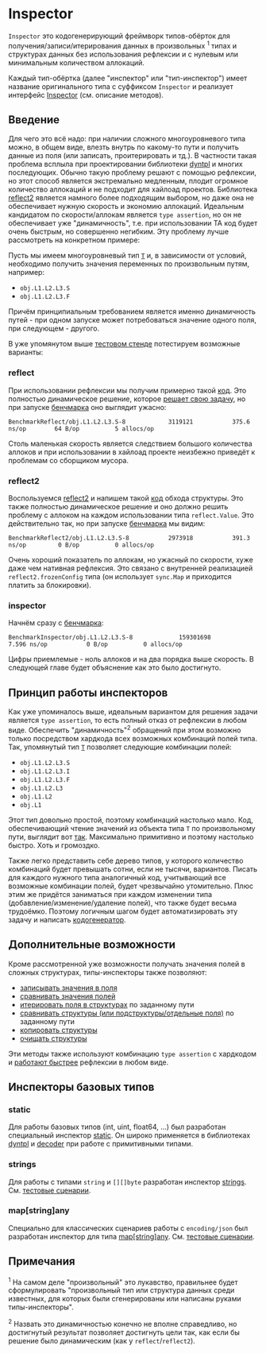 # Inspector

`Inspector` это кодогенерирующий фреймворк типов-обёрток для получения/записи/итерирования данных в произвольных
<sup>1</sup> типах и структурах данных без использования рефлексии и с нулевым или минимальным количеством аллокаций.

Каждый тип-обёртка (далее "инспектор" или "тип-инспектор") имеет название оригинального типа с суффиксом `Inspector` и
реализует интерфейс [Inspector](https://github.com/koykov/inspector/blob/master/inspector.go#L4) (см. описание методов).

## Введение

Для чего это всё надо: при наличии сложного многоуровневого типа можно, в общем виде, влезть внутрь по какому-то пути и
получить данные из поля (или записать, проитерировать и тд.). В частности такая проблема всплыла при проектировании
библиотеки [dyntpl](https://github.com/koykov/dyntpl) и многих последующих. Обычно такую проблему решают с помощью
рефлексии, но этот способ является экстремально медленным, плодит огромное количество аллокаций и не подходит для
хайлоад проектов. Библиотека [reflect2](https://github.com/modern-go/reflect2) является намного более подходящим выбором, но даже она не обеспечивает
нужную скорость и экономию аллокаций. Идеальным кандидатом по скорости/аллокам является `type assertion`, но он не
обеспечивает уже "динамичность", т.е. при использовании TA код будет очень быстрым, но совершенно негибким. Эту проблему
лучше рассмотреть на конкретном примере:

Пусть мы имеем многоуровневый тип [`T`](https://github.com/koykov/versus/blob/master/inspector2/types/types.go#L3) и,
в зависимости от условий, необходимо получить значения переменных по произвольным путям, например:
* `obj.L1.L2.L3.S`
* `obj.L1.L2.L3.F`

Причём принципиальным требованием является именно динамичность путей - при одном запуске может потребоваться значение
одного поля, при следующем - другого.

В уже упомянутом выше [тестовом стенде](https://github.com/koykov/versus/tree/master/inspector2) потестируем возможные
варианты:  

### reflect

При использовании рефлексии мы получим примерно такой [код](https://github.com/koykov/versus/blob/master/inspector2/reflect.go#L8).
Это полностью динамическое решение, которое [решает свою задачу](https://github.com/koykov/versus/blob/master/inspector2/reflect_test.go#L7),
но при запуске [бенчмарка](https://github.com/koykov/versus/blob/master/inspector2/reflect_test.go#L11) оно выглядит ужасно:
```
BenchmarkReflect/obj.L1.L2.L3.S-8         	 3119121	       375.6 ns/op	      64 B/op	       5 allocs/op
```
Столь маленькая скорость является следствием большого количества аллоков и при использовании в хайлоад проекте неизбежно
приведёт к проблемам со сборщиком мусора.

### reflect2

Воспользуемся [reflect2](https://github.com/modern-go/reflect2) и напишем такой [код](https://github.com/koykov/versus/blob/master/inspector2/reflect2.go#L12)
обхода структуры. Это также полностью динамическое решение и оно должно решить проблему с аллоком на каждом использовании
типа `reflect.Value`. Это действительно так, но при запуске [бенчмарка](https://github.com/koykov/versus/blob/master/inspector2/reflect2_test.go#L11)
мы видим:
```
BenchmarkReflect2/obj.L1.L2.L3.S-8         	 2973918	       391.3 ns/op	       0 B/op	       0 allocs/op
```
Очень хороший показатель по аллокам, но ужасный по скорости, хуже даже чем нативная рефлексия. Это связано с внутренней
реализацией `reflect2.frozenConfig` типа (он использует `sync.Map` и приходится платить за блокировки).

### inspector

Начнём сразу с [бенчмарка](https://github.com/koykov/versus/blob/master/inspector2/inspector_test.go#L17):
```
BenchmarkInspector/obj.L1.L2.L3.S-8         	159301698	         7.596 ns/op	       0 B/op	       0 allocs/op
```
Цифры приемлемые - ноль аллоков и на два порядка выше скорость. В следующей главе будет объяснение как это было
достигнуто.

## Принцип работы инспекторов

Как уже упоминалось выше, идеальным вариантом для решения задачи является `type assertion`, то есть полный отказ от
рефлексии в любом виде. Обеспечить "динамичность"<sup>2</sup> обращений при этом возможно только посредством хардкода
всех возможных комбинаций полей типа. Так, упомянутый тип [`T`](https://github.com/koykov/versus/blob/master/inspector2/types/types.go#L3)
позволяет следующие комбинации полей:
* `obj.L1.L2.L3.S`
* `obj.L1.L2.L3.I`
* `obj.L1.L2.L3.F`
* `obj.L1.L2.L3`
* `obj.L1.L2`
* `obj.L1`

Этот тип довольно простой, поэтому комбинаций настолько мало. Код, обеспечивающий чтение значений из объекта типа `T`
по произвольному пути, выглядит вот [так](https://github.com/koykov/versus/blob/master/inspector2/inspector2_ins/t_ins.go#L31).
Максимально примитивно и поэтому настолько быстро. Хоть и громоздко.

Также легко представить себе дерево типов, у которого количество комбинаций будет превышать сотни, если не тысячи,
вариантов. Писать для каждого нужного типа аналогичный код, учитывающий все возможные комбинации полей, будет
чрезвычайно утомительно. Плюс этим же придётся заниматься при каждом изменении типа (добавление/изменение/удаление
полей), что также будет весьма трудоёмко. Поэтому логичным шагом будет автоматизировать эту задачу и написать
[кодогенератор](https://github.com/koykov/inspector/tree/master/inspc). 

## Дополнительные возможности

Кроме рассмотренной уже возможности получать значения полей в сложных структурах, типы-инспекторы также позволяют:
* [записывать значения в поля](https://github.com/koykov/inspector/blob/master/inspector.go#L12)
* [сравнивать значения полей](https://github.com/koykov/inspector/blob/master/inspector.go#L17)
* [итерировать поля в структурах](https://github.com/koykov/inspector/blob/master/inspector.go#L19) по заданному пути
* [сравнивать структуры (или подструктуры/отдельные поля)](https://github.com/koykov/inspector/blob/master/inspector.go#L21) по заданному пути
* [копировать структуры](https://github.com/koykov/inspector/blob/master/inspector.go#L27)
* [очищать структуры](https://github.com/koykov/inspector/blob/master/inspector.go#L35)

Эти методы также используют комбинацию `type assertion` с хардкодом и [работают быстрее](https://github.com/koykov/inspector/blob/master/test/inspector_test.go)
рефлексии в любом виде.

## Инспекторы базовых типов

### static

Для работы базовых типов (int, uint, float64, ...) был разработан специальный инспектор [static](https://github.com/koykov/inspector/blob/master/static.go).
Он широко применяется в библиотеках [dyntpl](https://github.com/koykov/dyntpl) и [decoder](https://github.com/koykov/decoder)
при работе с примитивными типами.

### strings

Для работы с типами `string` и `[][]byte` разработан инспектор [strings](https://github.com/koykov/inspector/blob/master/strings.go).
См. [тестовые сценарии](https://github.com/koykov/inspector/blob/master/test/strings_test.go).

### map[string]any

Специально для классических сценариев работы с `encoding/json` был разработан инспектор для типа [map\[string\]any](https://github.com/koykov/inspector/blob/master/stranymap.go).
См. [тестовые сценарии](https://github.com/koykov/inspector/blob/master/test/stranymap_test.go).

## Примечания 

<sup>1</sup> На самом деле "произвольный" это лукавство, правильнее будет сформулировать "произвольный тип или структура
данных среди известных, для которых были сгенерированы или написаны руками типы-инспекторы".

<sup>2</sup> Назвать это динамичностью конечно не вполне справедливо, но достигнутый результат позволяет достигнуть цели
так, как если бы решение было динамическим (как у `reflect`/`reflect2`).
